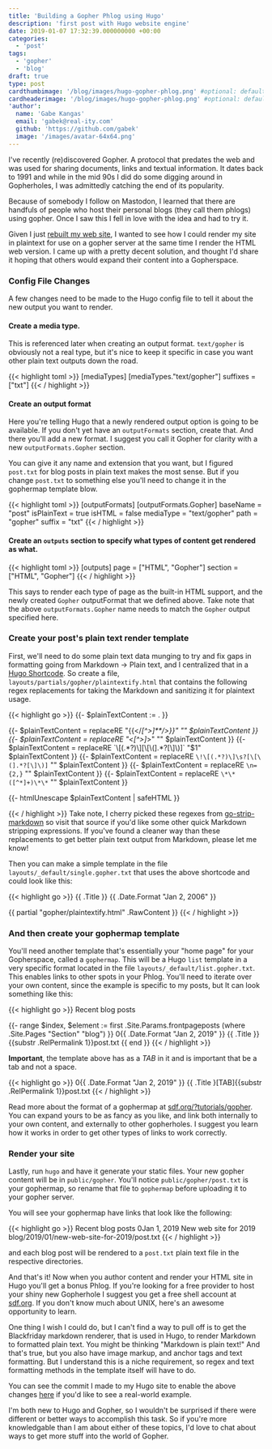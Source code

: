 ```yaml
---
title: 'Building a Gopher Phlog using Hugo'
description: 'first post with Hugo website engine'
date: 2019-01-07 17:32:39.000000000 +00:00
categories:
  - 'post'
tags:
  - 'gopher'
  - 'blog'
draft: true
type: post
cardthumbimage: '/blog/images/hugo-gopher-phlog.png' #optional: default solid color if unset
cardheaderimage: '/blog/images/hugo-gopher-phlog.png' #optional: default solid color if unset
'author':
  name: 'Gabe Kangas'
  email: 'gabek@real-ity.com'
  github: 'https://github.com/gabek'
  image: '/images/avatar-64x64.png'
---
```


I've recently (re)discovered Gopher. A protocol that predates the web and was used for sharing documents, links and textual information. It dates back to 1991 and while in the mid 90s I did do some digging around in Gopherholes, I was admittedly catching the end of its popularity.

Because of somebody I follow on Mastodon, I learned that there are handfuls of people who host their personal blogs (they call them phlogs) using gopher. Once I saw this I fell in love with the idea and had to try it.

Given I just [rebuilt my web site](/blog/2019/01/new-web-site-for-2019/), I wanted to see how I could render my site in plaintext for use on a gopher server at the same time I render the HTML web version. I came up with a pretty decent solution, and thought I'd share it hoping that others would expand their content into a Gopherspace.

### Config File Changes

A few changes need to be made to the Hugo config file to tell it about the new output you want to render.

#### Create a media type.

This is referenced later when creating an output format. `text/gopher` is obviously not a real type, but it's nice to keep it specific in case you want other plain text outputs down the road.

{{< highlight toml >}}
[mediaTypes]
	[mediaTypes."text/gopher"]
		suffixes = ["txt"]
{{< / highlight >}}

#### Create an output format

Here you're telling Hugo that a newly rendered output option is going to be available. If you don't yet have an `outputFormats` section, create that. And there you'll add a new format. I suggest you call it Gopher for clarity with a new `outputFormats.Gopher` section.

You can give it any name and extension that you want, but I figured `post.txt` for blog posts in plain text makes the most sense. But if you change `post.txt` to something else you'll need to change it in the gophermap template blow.

{{< highlight toml >}}
[outputFormats]
  [outputFormats.Gopher]
	baseName = "post"
    isPlainText = true
    isHTML = false
    mediaType = "text/gopher"
    path = "gopher"
    suffix = "txt"
{{< / highlight >}}

#### Create an `outputs` section to specify what types of content get rendered as what.

{{< highlight toml >}}
[outputs]
  page = ["HTML", "Gopher"]
  section = ["HTML", "Gopher"]
{{< / highlight >}}

This says to render each type of page as the built-in HTML support, and the newly created `Gopher` outputFormat that we defined above. Take note that the above `outputFormats.Gopher` name needs to match the `Gopher` output specified here.

### Create your post's plain text render template

First, we'll need to do some plain text data munging to try and fix gaps in formatting going from Markdown -> Plain text, and I centralized that in a [Hugo Shortcode](https://gohugo.io/content-management/shortcodes/).
So create a file, `layouts/partials/gopher/plaintextify.html` that contains the following regex replacements for taking the Markdown and sanitizing it for plaintext usage.

{{< highlight go >}}
{{- $plainTextContent := . }}

{{- $plainTextContent = replaceRE "{{</*[^>]**/>}}" "" $plainTextContent }}
{{- $plainTextContent = replaceRE "<[^>]*>" "" $plainTextContent }}
{{- $plainTextContent = replaceRE `\[(.*?)\][\[\(].*?[\]\)]` "$1" $plainTextContent }}
{{- $plainTextContent = replaceRE `\!\[(.*?)\]\s?[\[\(].*?[\]\)]` "" $plainTextContent }}
{{- $plainTextContent = replaceRE `\n={2,}` "" $plainTextContent }}
{{- $plainTextContent = replaceRE `\*\*([^*]+)\*\*` "" $plainTextContent }}

{{- htmlUnescape $plainTextContent | safeHTML }}

{{< / highlight >}}
Take note, I cherry picked these regexes from [go-strip-markdown](https://github.com/writeas/go-strip-markdown/blob/master/strip.go) so visit that source if you'd like some other quick Markdown stripping expressions.  If you've found a cleaner way than these replacements to get better plain text output from Markdown, please let me know!

Then you can make a simple template in the file `layouts/_default/single.gopher.txt` that uses the above shortcode and could look like this:

{{< highlight go >}}
{{ .Title }}
{{ .Date.Format "Jan 2, 2006" }}

{{ partial "gopher/plaintextify.html" .RawContent }}
{{< / highlight >}}


### And then create your gophermap template

You'll need another template that's essentially your "home page" for your Gopherspace, called a `gophermap`. This will be a Hugo `list` template in a very specific format located in the file `layouts/_default/list.gopher.txt`. This enables links to other spots in your Phlog.
You'll need to iterate over your own content, since the example is specific to my posts, but It can look something like this:

{{< highlight go >}}
Recent blog posts

{{- range $index, $element := first .Site.Params.frontpageposts (where .Site.Pages "Section" "blog") }}
0{{ .Date.Format "Jan 2, 2019" }} {{ .Title }}	{{substr .RelPermalink 1}}post.txt
{{ end }}
{{< / highlight >}}

**Important**, the template above has as a _TAB_ in it and is important that be a tab and not a space.

{{< highlight go >}}
0{{ .Date.Format "Jan 2, 2019" }} {{ .Title }[TAB]{{substr .RelPermalink 1}}post.txt
{{< / highlight >}}

Read more about the format of a gophermap at [sdf.org/?tutorials/gopher](https://sdf.org/?tutorials/gopher#publish). You can expand yours to be as fancy as you like, and link both internally to your own content, and externally to other gopherholes. I suggest you learn how it works in order to get other types of links to work correctly.

### Render your site

Lastly, run `hugo` and have it generate your static files. Your new gopher content will be in `public/gopher`. You'll notice `public/gopher/post.txt` is your gophermap, so rename that file to `gophermap` before uploading it to your gopher server.

You will see your gophermap have links that look like the following:

{{< highlight go >}}
Recent blog posts
0Jan 1, 2019 New web site for 2019      blog/2019/01/new-web-site-for-2019/post.txt
{{< / highlight >}}

and each blog post will be rendered to a `post.txt` plain text file in the respective directories.

And that's it! Now when you author content and render your HTML site in Hugo you'll get a bonus Phlog. If you're looking for a free provider to host your shiny new Gopherhole I suggest you get a free shell account at [sdf.org](https://sdf.org/). If you don't know much about UNIX, here's an awesome opportunity to learn.

One thing I wish I could do, but I can't find a way to pull off is to get the Blackfriday markdown renderer, that is used in Hugo, to render Markdown to formatted plain text. You might be thinking "Markdown is plain text!" And that's true, but you also have image markup, and anchor tags and text formatting. But I understand this is a niche requirement, so regex and text formatting methods in the template itself will have to do.

You can see the commit I made to my Hugo site to enable the above changes [here](https://github.com/gabek/gabekangas.com/commit/2c13523c831e7cee3510dad92d77e59fda97a2f7) if you'd like to see a real-world example.

I'm both new to Hugo and Gopher, so I wouldn't be surprised if there were different or better ways to accomplish this task. So if you're more knowledgable than I am about either of these topics, I'd love to chat about ways to get more stuff into the world of Gopher.
